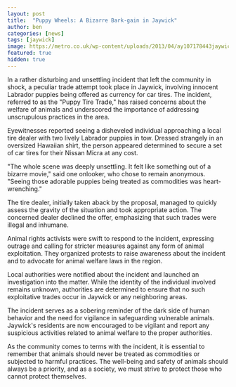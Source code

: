 ```yaml
---
layout: post
title:  "Puppy Wheels: A Bizarre Bark-gain in Jaywick"
author: ben
categories: [news]
tags: [jaywick]
image: https://metro.co.uk/wp-content/uploads/2013/04/ay107178443jaywick-united-k.jpg?quality=90&strip=all&zoom=1&resize=1225%2C0](https://www.derelictlondon.com/uploads/5/6/0/3/5603187/jaywick-aug-2019-46.jpg
featured: true
hidden: true
---
```


In a rather disturbing and unsettling incident that left the community in shock, a peculiar trade attempt took place in Jaywick, involving innocent Labrador puppies being offered as currency for car tires. The incident, referred to as the "Puppy Tire Trade," has raised concerns about the welfare of animals and underscored the importance of addressing unscrupulous practices in the area.

Eyewitnesses reported seeing a disheveled individual approaching a local tire dealer with two lively Labrador puppies in tow. Dressed strangely in an oversized Hawaiian shirt, the person appeared determined to secure a set of car tires for their Nissan Micra at any cost.

"The whole scene was deeply unsettling. It felt like something out of a bizarre movie," said one onlooker, who chose to remain anonymous. "Seeing those adorable puppies being treated as commodities was heart-wrenching."

The tire dealer, initially taken aback by the proposal, managed to quickly assess the gravity of the situation and took appropriate action. The concerned dealer declined the offer, emphasizing that such trades were illegal and inhumane.

Animal rights activists were swift to respond to the incident, expressing outrage and calling for stricter measures against any form of animal exploitation. They organized protests to raise awareness about the incident and to advocate for animal welfare laws in the region.

Local authorities were notified about the incident and launched an investigation into the matter. While the identity of the individual involved remains unknown, authorities are determined to ensure that no such exploitative trades occur in Jaywick or any neighboring areas.

The incident serves as a sobering reminder of the dark side of human behavior and the need for vigilance in safeguarding vulnerable animals. Jaywick's residents are now encouraged to be vigilant and report any suspicious activities related to animal welfare to the proper authorities.

As the community comes to terms with the incident, it is essential to remember that animals should never be treated as commodities or subjected to harmful practices. The well-being and safety of animals should always be a priority, and as a society, we must strive to protect those who cannot protect themselves.
